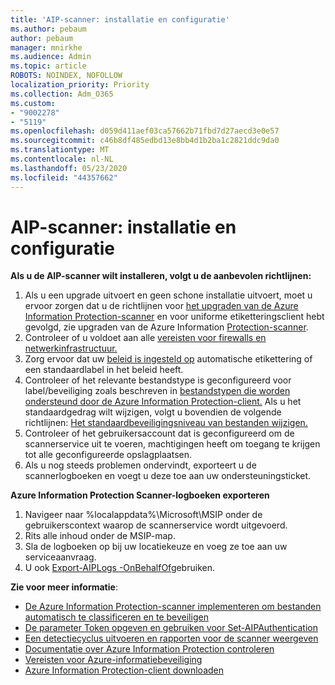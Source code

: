 ```yaml
---
title: 'AIP-scanner: installatie en configuratie'
ms.author: pebaum
author: pebaum
manager: mnirkhe
ms.audience: Admin
ms.topic: article
ROBOTS: NOINDEX, NOFOLLOW
localization_priority: Priority
ms.collection: Adm_O365
ms.custom:
- "9002278"
- "5119"
ms.openlocfilehash: d059d411aef03ca57662b71fbd7d27aecd3e0e57
ms.sourcegitcommit: c46b8df485edbd13e8bb4d1b2ba1c2821ddc9da0
ms.translationtype: MT
ms.contentlocale: nl-NL
ms.lasthandoff: 05/23/2020
ms.locfileid: "44357662"
---
```

# <a name="aip-scanner-installation-and-configuration"></a>AIP-scanner: installatie en configuratie

**Als u de AIP-scanner wilt installeren, volgt u de aanbevolen richtlijnen:**

1. Als u een upgrade uitvoert en geen schone installatie uitvoert, moet u ervoor zorgen dat u de richtlijnen voor [het upgraden van de Azure Information Protection-scanner](https://docs.microsoft.com/azure/information-protection/rms-client/client-admin-guide#upgrading-the-azure-information-protection-scanner) en voor uniforme etiketteringsclient hebt gevolgd, zie upgraden van de Azure Information [Protection-scanner](https://docs.microsoft.com/azure/information-protection/rms-client/clientv2-admin-guide#upgrading-the-azure-information-protection-scanner).
2. Controleer of u voldoet aan alle [vereisten voor firewalls en netwerkinfrastructuur.](https://docs.microsoft.com/azure/information-protection/requirements#firewalls-and-network-infrastructure)
3. Zorg ervoor dat uw [beleid is ingesteld op](https://docs.microsoft.com/azure/information-protection/configure-policy) automatische etikettering of een standaardlabel in het beleid heeft.
4. Controleer of het relevante bestandstype is geconfigureerd voor label/beveiliging zoals beschreven in [bestandstypen die worden ondersteund door de Azure Information Protection-client.](https://docs.microsoft.com/azure/information-protection/rms-client/client-admin-guide-file-types#supported-file-types-for-classification-and-protection) Als u het standaardgedrag wilt wijzigen, volgt u bovendien de volgende richtlijnen: [Het standaardbeveiligingsniveau van bestanden wijzigen.](https://docs.microsoft.com/azure/information-protection/rms-client/client-admin-guide-file-types#changing-the-default-protection-level-of-files)
5. Controleer of het gebruikersaccount dat is geconfigureerd om de scannerservice uit te voeren, machtigingen heeft om toegang te krijgen tot alle geconfigureerde opslagplaatsen.
6. Als u nog steeds problemen ondervindt, exporteert u de scannerlogboeken en voegt u deze toe aan uw ondersteuningsticket.

**Azure Information Protection Scanner-logboeken exporteren**

1. Navigeer naar %localappdata%\Microsoft\MSIP onder de gebruikerscontext waarop de scannerservice wordt uitgevoerd.
2. Rits alle inhoud onder de MSIP-map.
3. Sla de logboeken op bij uw locatiekeuze en voeg ze toe aan uw serviceaanvraag.
4. U ook [Export-AIPLogs -OnBehalfOf](https://docs.microsoft.com/powershell/module/azureinformationprotection/export-aiplogs?view=azureipps)gebruiken.

**Zie voor meer informatie**:
- [De Azure Information Protection-scanner implementeren om bestanden automatisch te classificeren en te beveiligen](https://docs.microsoft.com/azure/information-protection/deploy-aip-scanner)
- [De parameter Token opgeven en gebruiken voor Set-AIPAuthentication](https://docs.microsoft.com/azure/information-protection/rms-client/client-admin-guide-powershell#specify-and-use-the-token-parameter-for-set-aipauthentication)
- [Een detectiecyclus uitvoeren en rapporten voor de scanner weergeven](https://docs.microsoft.com/azure/information-protection/deploy-aip-scanner#run-a-discovery-cycle-and-view-reports-for-the-scanner)
- [Documentatie over Azure Information Protection controleren](https://docs.microsoft.com/azure/information-protection/what-is-information-protection)
- [Vereisten voor Azure-informatiebeveiliging](https://docs.microsoft.com/azure/information-protection/get-started/requirements)
- [Azure Information Protection-client downloaden](https://www.microsoft.com/download/details.aspx?id=53018)
